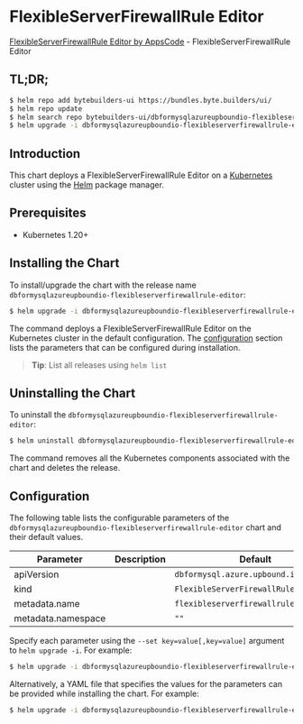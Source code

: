 # FlexibleServerFirewallRule Editor

[FlexibleServerFirewallRule Editor by AppsCode](https://byte.builders) - FlexibleServerFirewallRule Editor

## TL;DR;

```bash
$ helm repo add bytebuilders-ui https://bundles.byte.builders/ui/
$ helm repo update
$ helm search repo bytebuilders-ui/dbformysqlazureupboundio-flexibleserverfirewallrule-editor --version=v0.4.18
$ helm upgrade -i dbformysqlazureupboundio-flexibleserverfirewallrule-editor bytebuilders-ui/dbformysqlazureupboundio-flexibleserverfirewallrule-editor -n default --create-namespace --version=v0.4.18
```

## Introduction

This chart deploys a FlexibleServerFirewallRule Editor on a [Kubernetes](http://kubernetes.io) cluster using the [Helm](https://helm.sh) package manager.

## Prerequisites

- Kubernetes 1.20+

## Installing the Chart

To install/upgrade the chart with the release name `dbformysqlazureupboundio-flexibleserverfirewallrule-editor`:

```bash
$ helm upgrade -i dbformysqlazureupboundio-flexibleserverfirewallrule-editor bytebuilders-ui/dbformysqlazureupboundio-flexibleserverfirewallrule-editor -n default --create-namespace --version=v0.4.18
```

The command deploys a FlexibleServerFirewallRule Editor on the Kubernetes cluster in the default configuration. The [configuration](#configuration) section lists the parameters that can be configured during installation.

> **Tip**: List all releases using `helm list`

## Uninstalling the Chart

To uninstall the `dbformysqlazureupboundio-flexibleserverfirewallrule-editor`:

```bash
$ helm uninstall dbformysqlazureupboundio-flexibleserverfirewallrule-editor -n default
```

The command removes all the Kubernetes components associated with the chart and deletes the release.

## Configuration

The following table lists the configurable parameters of the `dbformysqlazureupboundio-flexibleserverfirewallrule-editor` chart and their default values.

|     Parameter      | Description |                     Default                      |
|--------------------|-------------|--------------------------------------------------|
| apiVersion         |             | <code>dbformysql.azure.upbound.io/v1beta1</code> |
| kind               |             | <code>FlexibleServerFirewallRule</code>          |
| metadata.name      |             | <code>flexibleserverfirewallrule</code>          |
| metadata.namespace |             | <code>""</code>                                  |


Specify each parameter using the `--set key=value[,key=value]` argument to `helm upgrade -i`. For example:

```bash
$ helm upgrade -i dbformysqlazureupboundio-flexibleserverfirewallrule-editor bytebuilders-ui/dbformysqlazureupboundio-flexibleserverfirewallrule-editor -n default --create-namespace --version=v0.4.18 --set apiVersion=dbformysql.azure.upbound.io/v1beta1
```

Alternatively, a YAML file that specifies the values for the parameters can be provided while
installing the chart. For example:

```bash
$ helm upgrade -i dbformysqlazureupboundio-flexibleserverfirewallrule-editor bytebuilders-ui/dbformysqlazureupboundio-flexibleserverfirewallrule-editor -n default --create-namespace --version=v0.4.18 --values values.yaml
```
